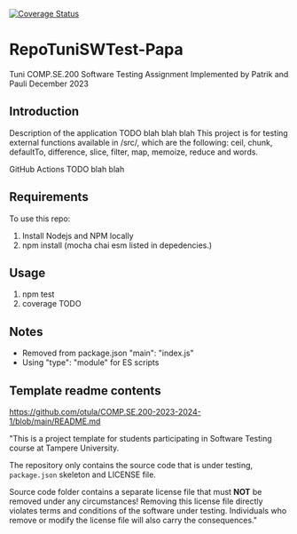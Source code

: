[![Coverage Status](https://coveralls.io/repos/github/pheytr1x/Tuni_SWTesting_groupPaPa/badge.svg?branch=main)](https://coveralls.io/github/pheytr1x/Tuni_SWTesting_groupPaPa?branch=main)

# RepoTuniSWTest-Papa
Tuni COMP.SE.200 Software Testing Assignment
Implemented by Patrik and Pauli
December 2023

## Introduction

Description of the application TODO blah blah blah
This project is for testing external functions available in /src/, which are the following:
ceil, chunk, defaultTo, difference, slice, filter, map, memoize, reduce and words.

GitHub Actions TODO blah blah

## Requirements

To use this repo:
1. Install Nodejs and NPM locally
2. npm install (mocha chai esm listed in depedencies.)


## Usage

1. npm test
2. coverage TODO

## Notes

* Removed from package.json   "main": "index.js"
* Using "type": "module" for ES scripts



## Template readme contents
https://github.com/otula/COMP.SE.200-2023-2024-1/blob/main/README.md

"This is a project template for students participating in Software Testing course
at Tampere University.

The repository only contains the source code that is under testing, `package.json` skeleton
and LICENSE file.

Source code folder contains a separate license file that must **NOT** be removed under any circumstances!
Removing this license file directly violates terms and conditions of the software under testing.
Individuals who remove or modify the license file will also carry the consequences."